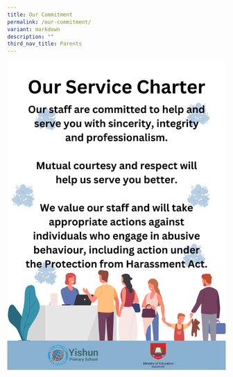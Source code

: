 ```yaml
---
title: Our Commitment
permalink: /our-commitment/
variant: markdown
description: ""
third_nav_title: Parents
---
```

![](/images/Our%20Community/PSG/yps_our_service_charter.png)